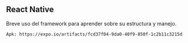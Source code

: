 ## React Native

 Breve uso del framework para aprender sobre su estructura y manejo.
 
    Apk: https://expo.io/artifacts/fcd37f04-9da0-40f9-850f-1c2b11c3215d
